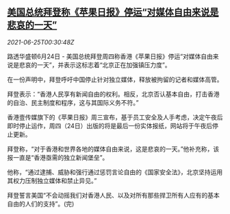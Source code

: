<!--1624581063000-->
[美国总统拜登称《苹果日报》停运“对媒体自由来说是悲哀的一天”](https://cn.reuters.com/article/biden-comments-hk-0624-thur-idCNKCS2E1016)
------

<div><i>2021-06-25T00:30:48Z</i></div><p>路透华盛顿6月24日 - 美国总统拜登周四称香港《苹果日报》停运“对媒体自由来说是悲哀的一天”，并表示这标志着“北京正在加强镇压力度”。</p><p>在一份声明中，拜登呼吁中国停止针对独立媒体，释放被拘留的记者和媒体高管。</p><p>拜登表示：“香港人民享有新闻自由的权利。相反，北京否认基本自由，打击香港的自治、民主制度和程序，这与其国际义务不符。”</p><p>香港壹传媒旗下的《苹果日报》周三宣布，基于员工安全及人手考虑，决定午夜后即时停止运作，周四（24日）出版的将是最后一份实体报纸，网站将于午夜后停止更新。</p><p>拜登称，“对于香港和世界各地的媒体自由来说，这是悲哀的一天。”他补充称，该报一直是“香港亟需的独立新闻堡垒”。</p><p>他称，“通过逮捕、威胁和强行通过惩罚言论自由的《国家安全法》，北京坚持运用其权力压制独立媒体和禁止异见。”</p><p>拜登誓言美国“不会动摇我们对香港人民、以及对所有那些捍卫所有人应有的基本自由的人们的支持”。(完)</p>
